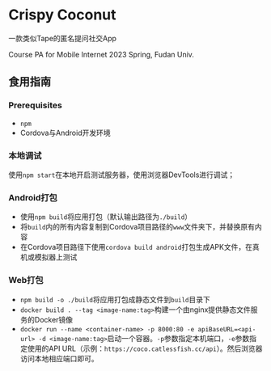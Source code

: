 # Crispy Coconut

一款类似Tape的匿名提问社交App

Course PA for Mobile Internet 2023 Spring, Fudan Univ.



## 食用指南

### Prerequisites

- `npm`
- Cordova与Android开发环境



### 本地调试

使用`npm start`在本地开启测试服务器，使用浏览器DevTools进行调试；



### Android打包

- 使用`npm build`将应用打包（默认输出路径为`./build`）
- 将`build`内的所有内容复制到Cordova项目路径的`www`文件夹下，并替换原有内容
- 在Cordova项目路径下使用`cordova build android`打包生成APK文件，在真机或模拟器上测试



### Web打包

- `npm build -o ./build`将应用打包成静态文件到`build`目录下
- `docker build . --tag <image-name:tag>`构建一个由nginx提供静态文件服务的Docker镜像
- `docker run --name <container-name> -p 8000:80 -e apiBaseURL=<api-url> -d <image-name:tag>`启动一个容器。`-p`参数指定本机端口，`-e`参数指定使用的API URL（示例：`https://coco.catlessfish.cc/api`）。然后浏览器访问本地相应端口即可。

